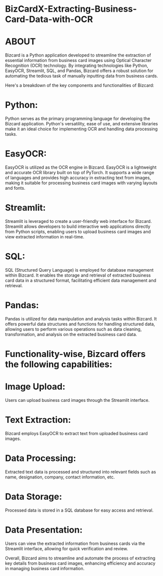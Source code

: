 # BizCardX-Extracting-Business-Card-Data-with-OCR
# ABOUT
Bizcard is a Python application developed to streamline the extraction of essential information from business card images using Optical Character Recognition (OCR) technology. By integrating technologies like Python, EasyOCR, Streamlit, SQL, and Pandas, Bizcard offers a robust solution for automating the tedious task of manually inputting data from business cards.

Here's a breakdown of the key components and functionalities of Bizcard:

# Python:
Python serves as the primary programming language for developing the Bizcard application. Python's versatility, ease of use, and extensive libraries make it an ideal choice for implementing OCR and handling data processing tasks.

# EasyOCR:
EasyOCR is utilized as the OCR engine in Bizcard. EasyOCR is a lightweight and accurate OCR library built on top of PyTorch. It supports a wide range of languages and provides high accuracy in extracting text from images, making it suitable for processing business card images with varying layouts and fonts.

# Streamlit:
Streamlit is leveraged to create a user-friendly web interface for Bizcard. Streamlit allows developers to build interactive web applications directly from Python scripts, enabling users to upload business card images and view extracted information in real-time.

# SQL: 
SQL (Structured Query Language) is employed for database management within Bizcard. It enables the storage and retrieval of extracted business card data in a structured format, facilitating efficient data management and retrieval.

# Pandas:
Pandas is utilized for data manipulation and analysis tasks within Bizcard. It offers powerful data structures and functions for handling structured data, allowing users to perform various operations such as data cleaning, transformation, and analysis on the extracted business card data.

# Functionality-wise, Bizcard offers the following capabilities:

# Image Upload:
Users can upload business card images through the Streamlit interface.

# Text Extraction:
Bizcard employs EasyOCR to extract text from uploaded business card images.

# Data Processing:
Extracted text data is processed and structured into relevant fields such as name, designation, company, contact information, etc.

# Data Storage:
Processed data is stored in a SQL database for easy access and retrieval.
   
# Data Presentation: 
Users can view the extracted information from business cards via the Streamlit interface, allowing for quick verification and review.

Overall, Bizcard aims to streamline and automate the process of extracting key details from business card images, enhancing efficiency and accuracy in managing business card information.
